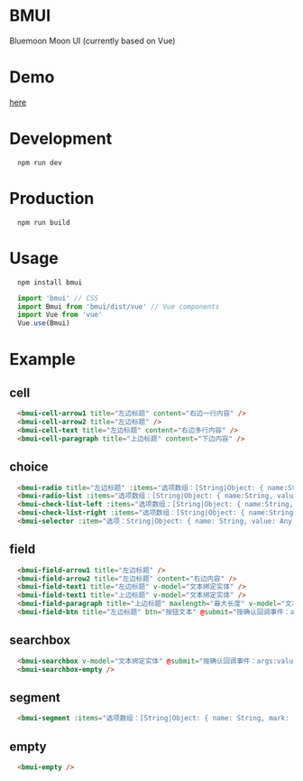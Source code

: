 # BMUI
Bluemoon Moon UI (currently based on Vue)

# Demo
[here](https://viyayaya.github.io/bmui)

# Development
```
  npm run dev
```

# Production
```
  npm run build
```

# Usage
```
  npm install bmui
```
``` javascript
  import 'bmui' // CSS
  import Bmui from 'bmui/dist/vue' // Vue components
  import Vue from 'vue'
  Vue.use(Bmui)
```

# Example
## cell
``` html
  <bmui-cell-arrow1 title="左边标题" content="右边一行内容" />
  <bmui-cell-arrow2 title="左边标题" />
  <bmui-cell-text title="左边标题" content="右边多行内容" />
  <bmui-cell-paragraph title="上边标题" content="下边内容" />
```
## choice
``` html
  <bmui-radio title="左边标题" :items="选项数组：[String|Object: { name:String, value:Any, disabled:Boolean }]" v-model="数据绑定实体" />
  <bmui-radio-list :items="选项数组：[String|Object: { name:String, value:Any, disabled:Boolean }]" v-model="数据绑定实体" />
  <bmui-check-list-left :items="选项数组：[String|Object: { name:String, value:Any, disabled:Boolean }]" v-model="数据绑定数组" />
  <bmui-check-list-right :items="选项数组：[String|Object: { name:String, value:Any, disabled:Boolean }]" v-model="数据绑定数组" />
  <bmui-selector :item="选项：String|Object: { name: String, value: Any }" :disabled="是否禁用：Boolean" @change="选择事件：args:value" />  
```

## field
``` html
  <bmui-field-arrow1 title="左边标题" />
  <bmui-field-arrow2 title="左边标题" content="右边内容" />
  <bmui-field-text1 title="左边标题" v-model="文本绑定实体" />
  <bmui-field-text1 title="上边标题" v-model="文本绑定实体" />
  <bmui-field-paragraph title="上边标题" maxlength="最大长度" v-model="文本绑定实体" />
  <bmui-field-btn title="左边标题" btn="按钮文本" @submit="按确认回调事件：args:value" status="右边状态：'loading'|'success'|'warning'|'fail" v-model="文本绑定实体" />
```

## searchbox
``` html
  <bmui-searchbox v-model="文本绑定实体" @submit="按确认回调事件：args:value" />
  <bmui-searchbox-empty />
```

## segment
``` html
  <bmui-segment :items="选项数组：[String|Object: { name: String, mark: Number }]" index="激活项" @change="点击事件：args:index" />
```

## empty
``` html
  <bmui-empty />
```

